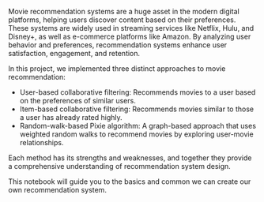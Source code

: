 Movie recommendation systems are a huge asset in the modern digital platforms, helping users discover content based on their preferences. These systems are widely used in streaming services like Netflix, Hulu, and Disney+, as well as e-commerce platforms like Amazon. By analyzing user behavior and preferences, recommendation systems enhance user satisfaction, engagement, and retention.

In this project, we implemented three distinct approaches to movie recommendation:

- User-based collaborative filtering: Recommends movies to a user based on the preferences of similar users.
- Item-based collaborative filtering: Recommends movies similar to those a user has already rated highly.
- Random-walk-based Pixie algorithm: A graph-based approach that uses weighted random walks to recommend movies by exploring user-movie relationships.

Each method has its strengths and weaknesses, and together they provide a comprehensive understanding of recommendation system design.

This notebook will guide you to the basics and common we can create our own recommendation system.
